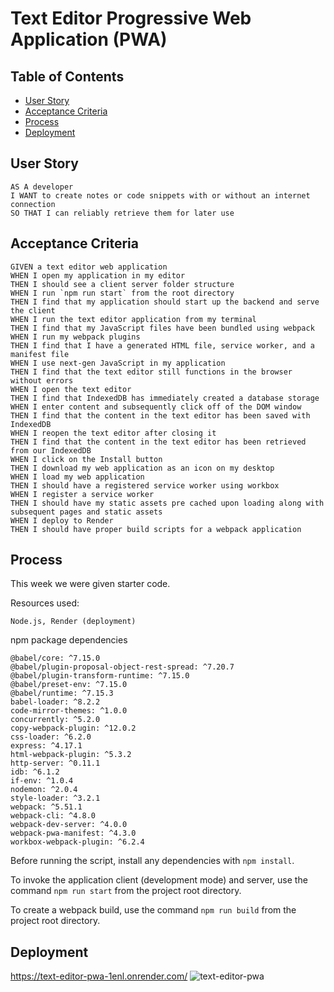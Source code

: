 # Text Editor Progressive Web Application (PWA)


## Table of Contents
* [User Story](#user-story)
* [Acceptance Criteria](#acceptance-criteria)
* [Process](#process)
* [Deployment](#deployment)

## User Story

```
AS A developer
I WANT to create notes or code snippets with or without an internet connection
SO THAT I can reliably retrieve them for later use
```


## Acceptance Criteria

```
GIVEN a text editor web application
WHEN I open my application in my editor
THEN I should see a client server folder structure
WHEN I run `npm run start` from the root directory
THEN I find that my application should start up the backend and serve the client
WHEN I run the text editor application from my terminal
THEN I find that my JavaScript files have been bundled using webpack
WHEN I run my webpack plugins
THEN I find that I have a generated HTML file, service worker, and a manifest file
WHEN I use next-gen JavaScript in my application
THEN I find that the text editor still functions in the browser without errors
WHEN I open the text editor
THEN I find that IndexedDB has immediately created a database storage
WHEN I enter content and subsequently click off of the DOM window
THEN I find that the content in the text editor has been saved with IndexedDB
WHEN I reopen the text editor after closing it
THEN I find that the content in the text editor has been retrieved from our IndexedDB
WHEN I click on the Install button
THEN I download my web application as an icon on my desktop
WHEN I load my web application
THEN I should have a registered service worker using workbox
WHEN I register a service worker
THEN I should have my static assets pre cached upon loading along with subsequent pages and static assets
WHEN I deploy to Render
THEN I should have proper build scripts for a webpack application
```


## Process

This week we were given starter code.

Resources used:
```
Node.js, Render (deployment)
```
npm package dependencies
```
@babel/core: ^7.15.0
@babel/plugin-proposal-object-rest-spread: ^7.20.7
@babel/plugin-transform-runtime: ^7.15.0
@babel/preset-env: ^7.15.0
@babel/runtime: ^7.15.3
babel-loader: ^8.2.2
code-mirror-themes: ^1.0.0
concurrently: ^5.2.0
copy-webpack-plugin: ^12.0.2
css-loader: ^6.2.0
express: ^4.17.1
html-webpack-plugin: ^5.3.2
http-server: ^0.11.1
idb: ^6.1.2
if-env: ^1.0.4
nodemon: ^2.0.4
style-loader: ^3.2.1
webpack: ^5.51.1
webpack-cli: ^4.8.0
webpack-dev-server: ^4.0.0
webpack-pwa-manifest: ^4.3.0
workbox-webpack-plugin: ^6.2.4
```
Before running the script, install any dependencies with `npm install`.

To invoke the application client (development mode) and server, use the command `npm run start` from the project root directory.

To create a webpack build, use the command `npm run build` from the project root directory.


## Deployment
https://text-editor-pwa-1enl.onrender.com/
![text-editor-pwa](https://github.com/dvdhyn/text-editor-pwa/assets/145178667/4f81ebb8-80e1-417b-93a3-954ff4019d97)
